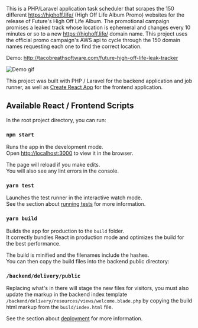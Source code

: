 This is a PHP/Laravel application task scheduler that scrapes the 150 different https://highoff.life/ (High Off Life Album Promo) websites for the release of Future's High Off Life Album.
The promotional campaign promises a leaked track whose location is ephemeral and changes every 10 minutes or so to a new https://highoff.life/ domain name.
This project uses the official promo campaign's AWS api to cycle through the 150 domain names requesting each one to find the correct location.

Demo: http://tacobreathsoftware.com/future-high-off-life-leak-tracker

![Demo gif](demo.gif)


This project was built  with PHP / Laravel for the backend application and job runner, as well as [Create React App](https://github.com/facebook/create-react-app) for the frontend application.

## Available React / Frontend Scripts

In the root project directory, you can run:

### `npm start`


Runs the app in the development mode.<br />
Open [http://localhost:3000](http://localhost:3000) to view it in the browser.

The page will reload if you make edits.<br />
You will also see any lint errors in the console.

### `yarn test`

Launches the test runner in the interactive watch mode.<br />
See the section about [running tests](https://facebook.github.io/create-react-app/docs/running-tests) for more information.

### `yarn build`

Builds the app for production to the `build` folder.<br />
It correctly bundles React in production mode and optimizes the build for the best performance.

The build is minified and the filenames include the hashes.<br />
You can then copy the build files into the backend public directory:
### `/backend/delivery/public`
Replacing what's in there will stage the new files for visitors, you must also update the markup in the backend index template `/backend/delivery/resources/views/welcome.blade.php` by copying the build html markup from the `build/index.html` file.

See the section about [deployment](https://facebook.github.io/create-react-app/docs/deployment) for more information.